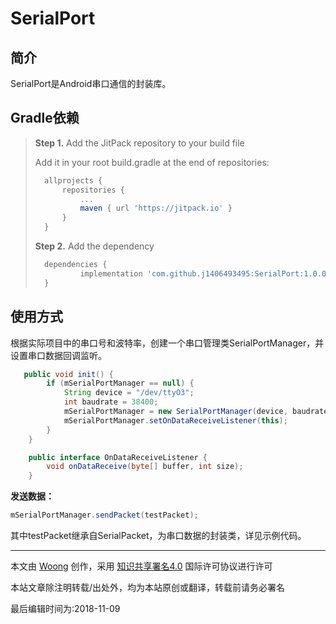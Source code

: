 # SerialPort

## 简介

SerialPort是Android串口通信的封装库。

## Gradle依赖

> **Step 1.** Add the JitPack repository to your build file
>
> Add it in your root build.gradle at the end of repositories:
>
> ```groovy
> 	allprojects {
> 		repositories {
> 			...
> 			maven { url 'https://jitpack.io' }
> 		}
> 	}
> ```
>
> **Step 2.** Add the dependency
>
> ```groovy
> 	dependencies {
> 	        implementation 'com.github.j1406493495:SerialPort:1.0.0'
> 	}
> ```
>
>

## 使用方式

根据实际项目中的串口号和波特率，创建一个串口管理类SerialPortManager，并设置串口数据回调监听。

```java
   public void init() {
        if (mSerialPortManager == null) {
            String device = "/dev/ttyO3";
            int baudrate = 38400;
            mSerialPortManager = new SerialPortManager(device, baudrate);
            mSerialPortManager.setOnDataReceiveListener(this);
        }
    }
```

```java
    public interface OnDataReceiveListener {
        void onDataReceive(byte[] buffer, int size);
    }
```

**发送数据：**

```java
mSerialPortManager.sendPacket(testPacket);
```

其中testPacket继承自SerialPacket，为串口数据的封装类，详见示例代码。



---

本文由 [Woong](http://woong.com.cn/) 创作，采用 [知识共享署名4.0](https://creativecommons.org/licenses/by/4.0/) 国际许可协议进行许可

本站文章除注明转载/出处外，均为本站原创或翻译，转载前请务必署名

最后编辑时间为:2018-11-09